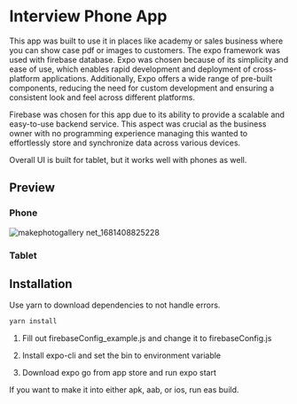 # Interview Phone App

This app was built to use it in places like academy or sales business where you can show case pdf or images to customers. The expo framework was used with firebase database.
Expo was chosen because of its simplicity and ease of use, which enables rapid development and deployment of cross-platform applications. Additionally, Expo offers a wide range of pre-built components, reducing the need for custom development and ensuring a consistent look and feel across different platforms.

Firebase was chosen for this app due to its ability to provide a scalable and easy-to-use backend service. This aspect was crucial as the business owner with no programming experience managing this wanted to effortlessly store and synchronize data across various devices.

Overall UI is built for tablet, but it works well with phones as well.

## Preview

### Phone

![makephotogallery net_1681408825228](https://user-images.githubusercontent.com/92873161/231845081-84b1bae0-6004-40e8-af7e-8e8206edb7a7.png)

### Tablet


## Installation

Use yarn to download dependencies to not handle errors.

```bash
yarn install
```

1. Fill out firebaseConfig_example.js and change it to firebaseConfig.js

2. Install expo-cli and set the bin to environment variable

3. Download expo go from app store and run expo start

If you want to make it into either apk, aab, or ios, run eas build.
